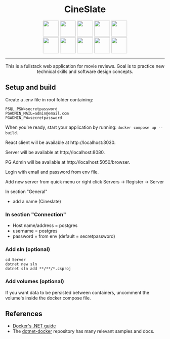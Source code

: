 <h1 align="center">
  CineSlate
</h1>

<div align="center">
<img height="50" src="https://user-images.githubusercontent.com/25181517/121405384-444d7300-c95d-11eb-959f-913020d3bf90.png">
<img height="50" src="https://user-images.githubusercontent.com/25181517/121405754-b4f48f80-c95d-11eb-8893-fc325bde617f.png">
<img height="50" src="https://user-images.githubusercontent.com/25181517/192107858-fe19f043-c502-4009-8c47-476fc89718ad.png">
<img height="50" src="https://user-images.githubusercontent.com/25181517/183890598-19a0ac2d-e88a-4005-a8df-1ee36782fde1.png">
<img height="50" src="https://user-images.githubusercontent.com/25181517/183897015-94a058a6-b86e-4e42-a37f-bf92061753e5.png">
<div></div>
<img height="50" src="https://user-images.githubusercontent.com/25181517/202896760-337261ed-ee92-4979-84c4-d4b829c7355d.png">
<img height="50" src="https://user-images.githubusercontent.com/25181517/187896150-cc1dcb12-d490-445c-8e4d-1275cd2388d6.png">
<img height="50" src="https://github.com/marwin1991/profile-technology-icons/assets/62091613/b40892ef-efb8-4b0e-a6b5-d1cfc2f3fc35">
 <img height="50" src="https://user-images.githubusercontent.com/25181517/117208740-bfb78400-adf5-11eb-97bb-09072b6bedfc.png">
 <img height="50" src="https://user-images.githubusercontent.com/25181517/117207330-263ba280-adf4-11eb-9b97-0ac5b40bc3be.png">
</div>
<hr>

<p align="center">
  This is a fullstack web application for movie reviews. Goal is to practice new technical skills and software design concepts.
</p>

## Setup and build

Create a .env file in root folder containing:

    PSQL_PSW=secretpassword
    PGADMIN_MAIL=admin@email.com
    PGADMIN_PW=secretpassword

When you're ready, start your application by running:
`docker compose up --build`.

React client will be available at http://localhost:3030.

Server will be available at http://localhost:8080.

PG Admin will be available at http://localhost:5050/browser.

Login with email and password from env file.

Add new server from quick menu or right click Servers -> Register -> Server

In section "General"

- add a name (Cineslate)

### In section "Connection"

- Host name/address = postgres
- username = postgres
- password = from env (default = secretpassword)

### Add sln (optional)

    cd Server
    dotnet new sln
    dotnet sln add **/**/*.csproj

### Add volumes (optional)

If you want data to be persisted between containers, uncomment the volume's inside the docker compose file.

## References

- [Docker's .NET guide](https://docs.docker.com/language/dotnet/)
- The [dotnet-docker](https://github.com/dotnet/dotnet-docker/tree/main/samples)
  repository has many relevant samples and docs.
